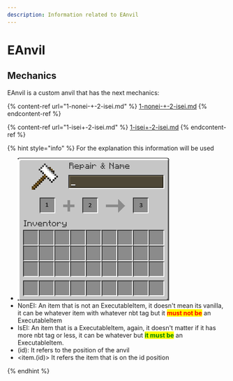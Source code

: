 ```yaml
---
description: Information related to EAnvil
---
```


# EAnvil

## Mechanics

EAnvil is a custom anvil that has the next mechanics:

{% content-ref url="1-nonei-+-2-isei.md" %}
[1-nonei-+-2-isei.md](1-nonei-+-2-isei.md)
{% endcontent-ref %}

{% content-ref url="1-isei+-2-isei.md" %}
[1-isei+-2-isei.md](1-isei+-2-isei.md)
{% endcontent-ref %}

{% hint style="info" %}
For the explanation this information will be used

* ![](<../../../.gitbook/assets/image (1) (1) (1).png>)
* NonEI: An item that is not an ExecutableItem, it doesn't mean its vanilla, it can be whatever item with whatever nbt tag but it <mark style="color:red;">**must not be**</mark> an ExecutableItem
* IsEI: An item that is a ExecutableItem, again, it doesn't matter if it has more nbt tag or less, it can be whatever but <mark style="color:green;">**it must be**</mark> an ExecutableItem.
* (id): It refers to the position of the anvil
* \<item.(id)> It refers the item that is on the id position


{% endhint %}
